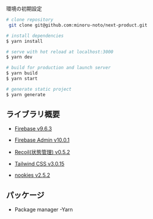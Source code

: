 環境の初期設定

```bash
# clone repository
 git clone git@github.com:minoru-noto/next-product.git

# install dependencies
$ yarn install

# serve with hot reload at localhost:3000
$ yarn dev

# build for production and launch server
$ yarn build
$ yarn start

# generate static project
$ yarn generate
```

## ライブラリ概要

- [Firebase v9.6.3](https://firebase.google.com/docs/web/setup?hl=ja)

- [Firebase Admin v10.0.1](https://firebase.google.cn/docs/admin/setup?hl=ja)

- [Recoil(状態管理) v0.5.2](https://recoiljs.org/)

- [Tailwind CSS v3.0.15](https://tailwindcss.com/docs/installation)

- [nookies v2.5.2](https://www.npmjs.com/package/nookies)

## パッケージ

- Package manager
  -Yarn
